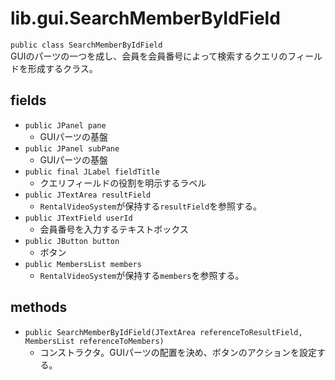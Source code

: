 # lib.gui.SearchMemberByIdField
`public class SearchMemberByIdField`  
GUIのパーツの一つを成し、会員を会員番号によって検索するクエリのフィールドを形成するクラス。

## fields
- `public JPanel pane`
  - GUIパーツの基盤
- `public JPanel subPane`
  - GUIパーツの基盤
- `public final JLabel fieldTitle`
  - クエリフィールドの役割を明示するラベル
- `public JTextArea resultField`
  - `RentalVideoSystem`が保持する`resultField`を参照する。
- `public JTextField userId`
  - 会員番号を入力するテキストボックス
- `public JButton button`
  - ボタン
- `public MembersList members`
  - `RentalVideoSystem`が保持する`members`を参照する。

## methods
- `public SearchMemberByIdField(JTextArea referenceToResultField, MembersList referenceToMembers)`
  - コンストラクタ。GUIパーツの配置を決め、ボタンのアクションを設定する。
